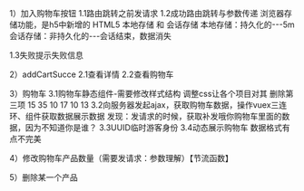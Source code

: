 1）加入购物车按钮
1.1路由跳转之前发请求
1.2成功路由跳转与参数传递
浏览器存储功能，是h5中新增的   HTML5    本地存储 和 会话存储
本地存储：持久化的---5m
会话存储：非持久化的---会话结束，数据消失


1.3失败提示失败信息

2）addCartSucce
2.1查看详情
2.2查看购物车

3）购物车
3.1购物车静态组件-需要修改样式结构
调整css让各个项目对其 删除第三项 15 35   10 17 10 13
3.2向服务器发起ajax，获取购物车数据，操作vuex三连环、组件获取数据展示数据
发现：发请求的时候，获取补发哦你购物车里面的数据，因为不知道你是谁？
3.3UUID临时游客身份
3.4动态展示购物车
数据格式有点不完美

4）修改购物车产品数量（需要发请求：参数理解）【节流函数】

5）删除某一个产品
